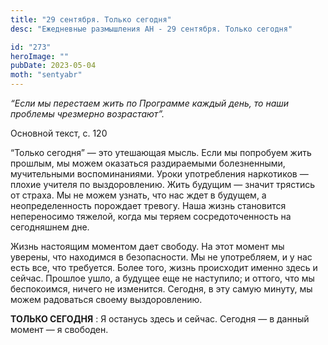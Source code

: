 ```yaml
---
title: "29 сентября. Только сегодня"
desc: "Ежедневные размышления АН - 29 сентября. Только сегодня"

id: "273"
heroImage: ""
pubDate: 2023-05-04
moth: "sentyabr"
---
```


_“Если мы перестаем жить по Программе каждый день, то наши проблемы чрезмерно
возрастают”._

Основной текст, с. 120

“Только сегодня” — это утешающая мысль. Если мы попробуем жить прошлым, мы
можем оказаться раздираемыми болезненными, мучительными воспоминаниями. Уроки
употребления наркотиков — плохие учителя по выздоровлению. Жить будущим —
значит трястись от страха. Мы не можем узнать, что нас ждет в будущем, а
неопределенность порождает тревогу. Наша жизнь становится непереносимо
тяжелой, когда мы теряем сосредоточенность на сегодняшнем дне.

Жизнь настоящим моментом дает свободу. На этот момент мы уверены, что
находимся в безопасности. Мы не употребляем, и у нас есть все, что требуется.
Более того, жизнь происходит именно здесь и сейчас. Прошлое ушло, а будущее
еще не наступило; и оттого, что мы беспокоимся, ничего не изменится. Сегодня,
в эту самую минуту, мы можем радоваться своему выздоровлению.

**ТОЛЬКО СЕГОДНЯ** : Я останусь здесь и сейчас. Сегодня — в данный момент — я
свободен.
